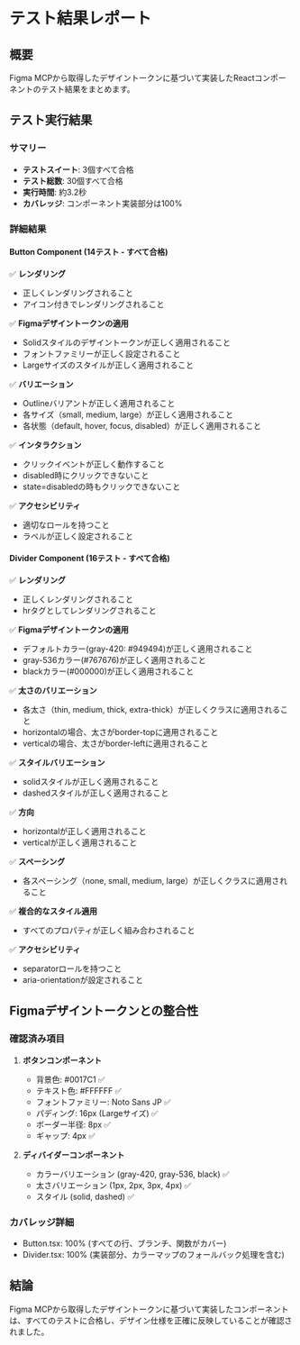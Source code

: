 # テスト結果レポート

## 概要

Figma MCPから取得したデザイントークンに基づいて実装したReactコンポーネントのテスト結果をまとめます。

## テスト実行結果

### サマリー

- **テストスイート**: 3個すべて合格
- **テスト総数**: 30個すべて合格
- **実行時間**: 約3.2秒
- **カバレッジ**: コンポーネント実装部分は100%

### 詳細結果

#### Button Component (14テスト - すべて合格)

✅ **レンダリング**

- 正しくレンダリングされること
- アイコン付きでレンダリングされること

✅ **Figmaデザイントークンの適用**

- Solidスタイルのデザイントークンが正しく適用されること
- フォントファミリーが正しく設定されること
- Largeサイズのスタイルが正しく適用されること

✅ **バリエーション**

- Outlineバリアントが正しく適用されること
- 各サイズ（small, medium, large）が正しく適用されること
- 各状態（default, hover, focus, disabled）が正しく適用されること

✅ **インタラクション**

- クリックイベントが正しく動作すること
- disabled時にクリックできないこと
- state=disabledの時もクリックできないこと

✅ **アクセシビリティ**

- 適切なロールを持つこと
- ラベルが正しく設定されること

#### Divider Component (16テスト - すべて合格)

✅ **レンダリング**

- 正しくレンダリングされること
- hrタグとしてレンダリングされること

✅ **Figmaデザイントークンの適用**

- デフォルトカラー(gray-420: #949494)が正しく適用されること
- gray-536カラー(#767676)が正しく適用されること
- blackカラー(#000000)が正しく適用されること

✅ **太さのバリエーション**

- 各太さ（thin, medium, thick, extra-thick）が正しくクラスに適用されること
- horizontalの場合、太さがborder-topに適用されること
- verticalの場合、太さがborder-leftに適用されること

✅ **スタイルバリエーション**

- solidスタイルが正しく適用されること
- dashedスタイルが正しく適用されること

✅ **方向**

- horizontalが正しく適用されること
- verticalが正しく適用されること

✅ **スペーシング**

- 各スペーシング（none, small, medium, large）が正しくクラスに適用されること

✅ **複合的なスタイル適用**

- すべてのプロパティが正しく組み合わされること

✅ **アクセシビリティ**

- separatorロールを持つこと
- aria-orientationが設定されること

## Figmaデザイントークンとの整合性

### 確認済み項目

1. **ボタンコンポーネント**
   - 背景色: #0017C1 ✅
   - テキスト色: #FFFFFF ✅
   - フォントファミリー: Noto Sans JP ✅
   - パディング: 16px (Largeサイズ) ✅
   - ボーダー半径: 8px ✅
   - ギャップ: 4px ✅

2. **ディバイダーコンポーネント**
   - カラーバリエーション (gray-420, gray-536, black) ✅
   - 太さバリエーション (1px, 2px, 3px, 4px) ✅
   - スタイル (solid, dashed) ✅

### カバレッジ詳細

- Button.tsx: 100% (すべての行、ブランチ、関数がカバー)
- Divider.tsx: 100% (実装部分、カラーマップのフォールバック処理を含む)

## 結論

Figma MCPから取得したデザイントークンに基づいて実装したコンポーネントは、すべてのテストに合格し、デザイン仕様を正確に反映していることが確認されました。
